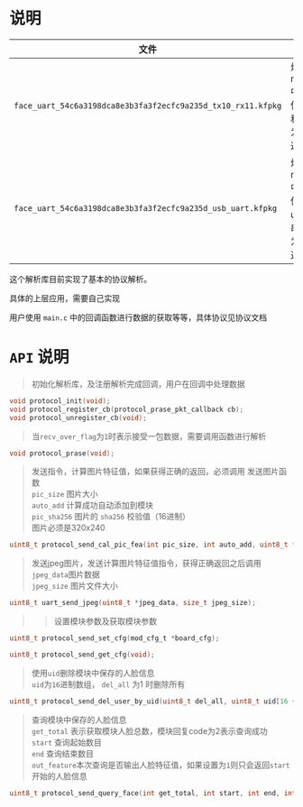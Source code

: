 # 说明

|文件|说明|
|-|-|
|`face_uart_54c6a3198dca8e3b3fa3f2ecfc9a235d_tx10_rx11.kfpkg`|烧录到maixgo中<br/>使用  `10` 和`11` 作为串口通信|
|`face_uart_54c6a3198dca8e3b3fa3f2ecfc9a235d_usb_uart.kfpkg`|烧录到maixgo中<br/>使用usb转串口作为串口通信|


这个解析库目前实现了基本的协议解析。

具体的上层应用，需要自己实现

用户使用 `main.c` 中的回调函数进行数据的获取等等，具体协议见协议文档


# `API` 说明

> 初始化解析库，及注册解析完成回调，用户在回调中处理数据

```C
void protocol_init(void);
void protocol_register_cb(protocol_prase_pkt_callback cb);
void protocol_unregister_cb(void);
```

> 当`recv_over_flag`为`1`时表示接受一包数据，需要调用函数进行解析

```C
void protocol_prase(void);
```


> 发送指令，计算图片特征值，如果获得正确的返回，必须调用 发送图片函数<br/>`pic_size` 图片大小<br/>`auto_add` 计算成功自动添加到模块<br/>`pic_sha256` 图片的 `sha256` 校验值（16进制）<br/>图片必须是320x240

```C
uint8_t protocol_send_cal_pic_fea(int pic_size, int auto_add, uint8_t *pic_sha256);
```

> 发送jpeg图片，发送计算图片特征值指令，获得正确返回之后调用<br/>`jpeg_data`图片数据<br/>`jpeg_size` 图片文件大小
```C
uint8_t uart_send_jpeg(uint8_t *jpeg_data, size_t jpeg_size);
```

>> 设置模块参数及获取模块参数

```C
uint8_t protocol_send_set_cfg(mod_cfg_t *board_cfg);

uint8_t protocol_send_get_cfg(void);
```

> 使用`uid`删除模块中保存的人脸信息<br/>`uid`为`16`进制数组， `del_all` 为1 时删除所有

```C
uint8_t protocol_send_del_user_by_uid(uint8_t del_all, uint8_t uid[16 + 1]);
```

> 查询模块中保存的人脸信息<br/> `get_total` 表示获取模块人脸总数，模块回复code为2表示查询成功<br/>`start` 查询起始数目<br/>`end` 查询结束数目<br/>`out_feature`本次查询是否输出人脸特征值，如果设置为`1`则只会返回`start`开始的人脸信息

```C
uint8_t protocol_send_query_face(int get_total, int start, int end, int out_feature);
```
